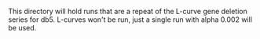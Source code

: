 This directory will hold runs that are a repeat of the L-curve gene deletion series for db5.  L-curves won't be run, just a single run with alpha 0.002 will be used.
